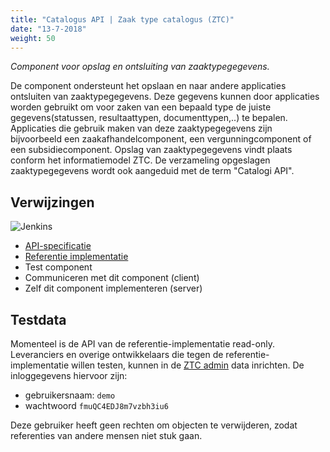 ```yaml
---
title: "Catalogus API | Zaak type catalogus (ZTC)"
date: "13-7-2018"
weight: 50
---
```


_Component voor opslag en ontsluiting van zaaktypegegevens._

De component ondersteunt het opslaan en naar andere applicaties ontsluiten van zaaktypegegevens.
Deze gegevens kunnen door applicaties worden gebruikt om voor zaken van een bepaald type de juiste
gegevens(statussen, resultaattypen, documenttypen,..) te bepalen. Applicaties die gebruik maken van
deze zaaktypegegevens zijn bijvoorbeeld een zaakafhandelcomponent, een vergunningcomponent of een
subsidiecomponent. Opslag van zaaktypegegevens vindt plaats conform het informatiemodel ZTC. De
verzameling opgeslagen zaaktypegegevens wordt ook aangeduid met de term "Catalogi API".

## Verwijzingen

![Jenkins][jenkins]

- [API-specificatie](https://catalogi-api.vng.cloud/api/v1/schema/)
- [Referentie implementatie](https://github.com/VNG-Realisatie/catalogi-api)
- Test component
- Communiceren met dit component (client)
- Zelf dit component implementeren (server)

## Testdata

Momenteel is de API van de referentie-implementatie read-only. Leveranciers en overige ontwikkelaars
die tegen de referentie-implementatie willen testen, kunnen in de [ZTC admin][ztcadmin] data
inrichten. De inloggegevens hiervoor zijn:

- gebruikersnaam: `demo`
- wachtwoord `fmuQC4EDJ8m7vzbh3iu6`

Deze gebruiker heeft geen rechten om objecten te verwijderen, zodat referenties van andere mensen
niet stuk gaan.

[jenkins]: https://jenkins.nlx.io/buildStatus/icon?job=catalogi-api-stable
[ztcadmin]: https://catalogi-api.vng.cloud/admin
